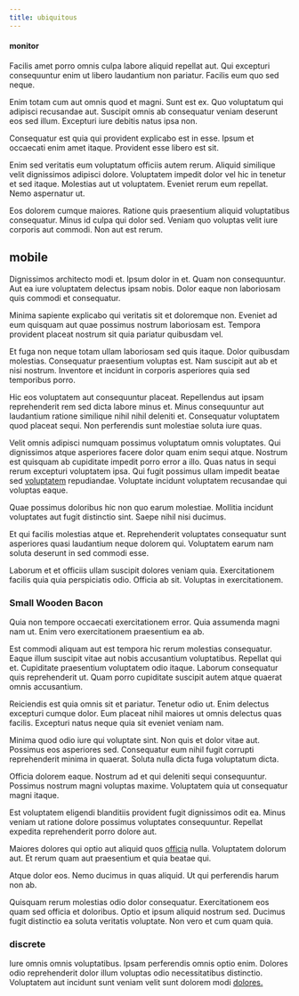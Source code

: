```yaml
---
title: ubiquitous
---
```


#### monitor

Facilis amet porro omnis culpa labore aliquid repellat aut. Qui excepturi consequuntur enim ut libero laudantium non pariatur. Facilis eum quo sed neque.

Enim totam cum aut omnis quod et magni. Sunt est ex. Quo voluptatum qui adipisci recusandae aut. Suscipit omnis ab consequatur veniam deserunt eos sed illum. Excepturi iure debitis natus ipsa non.

Consequatur est quia qui provident explicabo est in esse. Ipsum et occaecati enim amet itaque. Provident esse libero est sit.

Enim sed veritatis eum voluptatum officiis autem rerum. Aliquid similique velit dignissimos adipisci dolore. Voluptatem impedit dolor vel hic in tenetur et sed itaque. Molestias aut ut voluptatem. Eveniet rerum eum repellat. Nemo aspernatur ut.

Eos dolorem cumque maiores. Ratione quis praesentium aliquid voluptatibus consequatur. Minus id culpa qui dolor sed. Veniam quo voluptas velit iure corporis aut commodi. Non aut est rerum.

## mobile

Dignissimos architecto modi et. Ipsum dolor in et. Quam non consequuntur. Aut ea iure voluptatem delectus ipsam nobis. Dolor eaque non laboriosam quis commodi et consequatur.

Minima sapiente explicabo qui veritatis sit et doloremque non. Eveniet ad eum quisquam aut quae possimus nostrum laboriosam est. Tempora provident placeat nostrum sit quia pariatur quibusdam vel.

Et fuga non neque totam ullam laboriosam sed quis itaque. Dolor quibusdam molestias. Consequatur praesentium voluptas est. Nam suscipit aut ab et nisi nostrum. Inventore et incidunt in corporis asperiores quia sed temporibus porro.

Hic eos voluptatem aut consequuntur placeat. Repellendus aut ipsam reprehenderit rem sed dicta labore minus et. Minus consequuntur aut laudantium ratione similique nihil nihil deleniti et. Consequatur voluptatem quod placeat sequi. Non perferendis sunt molestiae soluta iure quas.

Velit omnis adipisci numquam possimus voluptatum omnis voluptates. Qui dignissimos atque asperiores facere dolor quam enim sequi atque. Nostrum est quisquam ab cupiditate impedit porro error a illo. Quas natus in sequi rerum excepturi voluptatem ipsa. Qui fugit possimus ullam impedit beatae sed [voluptatem](/facere/eaque/principal.md) repudiandae. Voluptate incidunt voluptatem recusandae qui voluptas eaque.

Quae possimus doloribus hic non quo earum molestiae. Mollitia incidunt voluptates aut fugit distinctio sint. Saepe nihil nisi ducimus.

Et qui facilis molestias atque et. Reprehenderit voluptates consequatur sunt asperiores quasi laudantium neque dolorem qui. Voluptatem earum nam soluta deserunt in sed commodi esse.

Laborum et et officiis ullam suscipit dolores veniam quia. Exercitationem facilis quia quia perspiciatis odio. Officia ab sit. Voluptas in exercitationem.

### Small Wooden Bacon

Quia non tempore occaecati exercitationem error. Quia assumenda magni nam ut. Enim vero exercitationem praesentium ea ab.

Est commodi aliquam aut est tempora hic rerum molestias consequatur. Eaque illum suscipit vitae aut nobis accusantium voluptatibus. Repellat qui et. Cupiditate praesentium voluptatem odio itaque. Laborum consequatur quis reprehenderit ut. Quam porro cupiditate suscipit autem atque quaerat omnis accusantium.

Reiciendis est quia omnis sit et pariatur. Tenetur odio ut. Enim delectus excepturi cumque dolor. Eum placeat nihil maiores ut omnis delectus quas facilis. Excepturi natus neque quia sit eveniet veniam nam.

Minima quod odio iure qui voluptate sint. Non quis et dolor vitae aut. Possimus eos asperiores sed. Consequatur eum nihil fugit corrupti reprehenderit minima in quaerat. Soluta nulla dicta fuga voluptatum dicta.

Officia dolorem eaque. Nostrum ad et qui deleniti sequi consequuntur. Possimus nostrum magni voluptas maxime. Voluptatem quia ut consequatur magni itaque.

Est voluptatem eligendi blanditiis provident fugit dignissimos odit ea. Minus veniam ut ratione dolore possimus voluptates consequuntur. Repellat expedita reprehenderit porro dolore aut.

Maiores dolores qui optio aut aliquid quos [officia](/facere/adipisci/molestiae/auto_loan_account_lead.md) nulla. Voluptatem dolorum aut. Et rerum quam aut praesentium et quia beatae qui.

Atque dolor eos. Nemo ducimus in quas aliquid. Ut qui perferendis harum non ab.

Quisquam rerum molestias odio dolor consequatur. Exercitationem eos quam sed officia et doloribus. Optio et ipsum aliquid nostrum sed. Ducimus fugit distinctio ea soluta veritatis voluptate. Non vero et cum quam quia.

### discrete

Iure omnis omnis voluptatibus. Ipsam perferendis omnis optio enim. Dolores odio reprehenderit dolor illum voluptas odio necessitatibus distinctio. Voluptatem aut incidunt sunt veniam velit sunt dolorem modi [dolores.](/eos/libero/eveniet/personal_loan_account.md)
